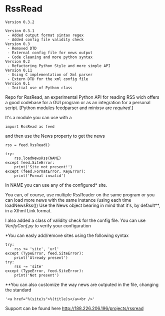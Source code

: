 RssRead
=======

    Version 0.3.2

    Version 0.3.1
     - Added output format sintax regex
     - Added config file validity check
    Version 0.3
     - Removed DTD
     - External config file for news output
     - Code cleaning and more python syntax
    Version 0.2
     - Refactoring Python Style and more simple API
    Version 0.11
     - Using C implementation of Xml parser
     - Extern DTD for the xml config file
    Version 0.1
     - Initial use of Python class

Repo for RssRead, an experimental Python API for reading RSS wich offers a good codebase for a GUI program
or as an integration for a personal script. 
[Python modules feedparser and minixsv are *required*.]

It's a module you can use with a 

    import RssRead as feed
    
    
and then use the News property to get the news

    rss = feed.RssRead() 
    
    try:
        rss.loadNewsRss(NAME)
    except feed.SiteError:
        print('Site not present!')
    except (feed.FormatError, KeyError):
        print('Format invalid')


In NAME you can use any of the configured* site.

You can, of course, use multiple RssReader on the same program or you can load more news with the same instance (using each time loadNewsRss())
Use the News object bearing in mind that it's, by default**, in a Xthml Link format.

I also added a class of validity check for the config file. 
You can use *VerifyConf.py* to verify your configuration
    

*You can easly add/remove sites using the following syntax

    try:
        rss += 'site', 'url'
    except (TypeError, feed.SiteError):
        print('Already present')
    try:
        rss -= 'site'
    except (TypeError, feed.SiteError):
        print('Not present')
    
**You can also customize the way news are outputed in the file, changing the standard

    '<a href="%(site)s">%(title)s</a><br />'


Support can be found here http://188.226.206.196/projects/rssread
